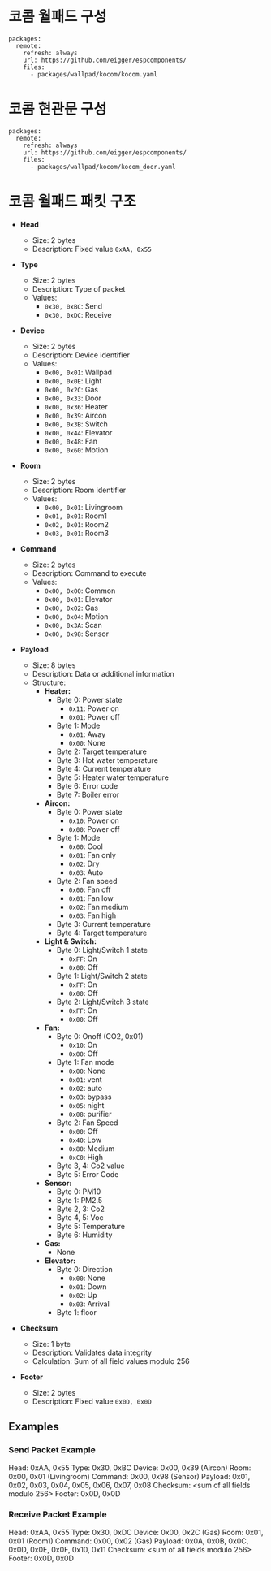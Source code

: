 # 코콤 월패드 구성
```
packages:
  remote:
    refresh: always
    url: https://github.com/eigger/espcomponents/
    files:
      - packages/wallpad/kocom/kocom.yaml
```

# 코콤 현관문 구성
```
packages:
  remote:
    refresh: always
    url: https://github.com/eigger/espcomponents/
    files:
      - packages/wallpad/kocom/kocom_door.yaml
```

# 코콤 월패드 패킷 구조

- **Head**
  - Size: 2 bytes
  - Description: Fixed value `0xAA, 0x55`

- **Type**
  - Size: 2 bytes
  - Description: Type of packet
  - Values:
    - `0x30, 0xBC`: Send
    - `0x30, 0xDC`: Receive

- **Device**
  - Size: 2 bytes
  - Description: Device identifier
  - Values:
    - `0x00, 0x01`: Wallpad
    - `0x00, 0x0E`: Light
    - `0x00, 0x2C`: Gas
    - `0x00, 0x33`: Door
    - `0x00, 0x36`: Heater
    - `0x00, 0x39`: Aircon
    - `0x00, 0x3B`: Switch
    - `0x00, 0x44`: Elevator
    - `0x00, 0x48`: Fan
    - `0x00, 0x60`: Motion

- **Room**
  - Size: 2 bytes
  - Description: Room identifier
  - Values:
    - `0x00, 0x01`: Livingroom
    - `0x01, 0x01`: Room1
    - `0x02, 0x01`: Room2
    - `0x03, 0x01`: Room3

- **Command**
  - Size: 2 bytes
  - Description: Command to execute
  - Values:
    - `0x00, 0x00`: Common
    - `0x00, 0x01`: Elevator
    - `0x00, 0x02`: Gas
    - `0x00, 0x04`: Motion
    - `0x00, 0x3A`: Scan
    - `0x00, 0x98`: Sensor

- **Payload**
  - Size: 8 bytes
  - Description: Data or additional information
  - Structure:
    - **Heater:**
      - Byte 0: Power state
        - `0x11`: Power on
        - `0x01`: Power off
      - Byte 1: Mode
        - `0x01`: Away
        - `0x00`: None
      - Byte 2: Target temperature
      - Byte 3: Hot water temperature
      - Byte 4: Current temperature
      - Byte 5: Heater water temperature
      - Byte 6: Error code
      - Byte 7: Boiler error
    - **Aircon:**
      - Byte 0: Power state
        - `0x10`: Power on
        - `0x00`: Power off
      - Byte 1: Mode
        - `0x00`: Cool
        - `0x01`: Fan only
        - `0x02`: Dry
        - `0x03`: Auto
      - Byte 2: Fan speed
        - `0x00`: Fan off
        - `0x01`: Fan low
        - `0x02`: Fan medium
        - `0x03`: Fan high
      - Byte 3: Current temperature
      - Byte 4: Target temperature
    - **Light & Switch:**
      - Byte 0: Light/Switch 1 state
        - `0xFF`: On
        - `0x00`: Off
      - Byte 1: Light/Switch 2 state
        - `0xFF`: On
        - `0x00`: Off
      - Byte 2: Light/Switch 3 state
        - `0xFF`: On
        - `0x00`: Off
    - **Fan:**
      - Byte 0: Onoff (CO2, 0x01)
        - `0x10`: On
        - `0x00`: Off
      - Byte 1: Fan mode
        - `0x00`: None
        - `0x01`: vent
        - `0x02`: auto
        - `0x03`: bypass
        - `0x05`: night
        - `0x08`: purifier
      - Byte 2: Fan Speed
        - `0x00`: Off
        - `0x40`: Low
        - `0x80`: Medium
        - `0xC0`: High
      - Byte 3, 4: Co2 value
      - Byte 5: Error Code
    - **Sensor:**
      - Byte 0: PM10
      - Byte 1: PM2.5
      - Byte 2, 3: Co2
      - Byte 4, 5: Voc
      - Byte 5: Temperature
      - Byte 6: Humidity
    - **Gas:**
      - None
    - **Elevator:**
      - Byte 0: Direction
        - `0x00`: None
        - `0x01`: Down
        - `0x02`: Up
        - `0x03`: Arrival
      - Byte 1: floor

- **Checksum**
  - Size: 1 byte
  - Description: Validates data integrity
  - Calculation: Sum of all field values modulo 256

- **Footer**
  - Size: 2 bytes
  - Description: Fixed value `0x0D, 0x0D`

## Examples

### Send Packet Example
Head: 0xAA, 0x55
Type: 0x30, 0xBC
Device: 0x00, 0x39 (Aircon)
Room: 0x00, 0x01 (Livingroom)
Command: 0x00, 0x98 (Sensor)
Payload: 0x01, 0x02, 0x03, 0x04, 0x05, 0x06, 0x07, 0x08
Checksum: <sum of all fields modulo 256>
Footer: 0x0D, 0x0D

### Receive Packet Example
Head: 0xAA, 0x55
Type: 0x30, 0xDC
Device: 0x00, 0x2C (Gas)
Room: 0x01, 0x01 (Room1)
Command: 0x00, 0x02 (Gas)
Payload: 0x0A, 0x0B, 0x0C, 0x0D, 0x0E, 0x0F, 0x10, 0x11
Checksum: <sum of all fields modulo 256>
Footer: 0x0D, 0x0D

